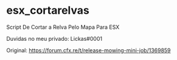 # esx_cortarelvas
Script De Cortar a Relva Pelo Mapa Para ESX

Duvidas no meu privado: Lickas#0001

Original: https://forum.cfx.re/t/release-mowing-mini-job/1369859
